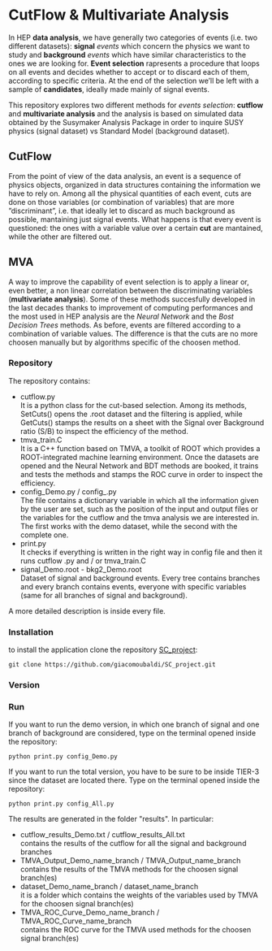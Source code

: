 # CutFlow & Multivariate Analysis

In HEP **data analysis**, we have generally two categories of events (i.e. two different datasets): **signal** *events* which concern the physics we want to study and **background** *events* which have similar characteristics to the ones we are looking for.
**Event selection** rapresents a procedure that loops on all events and decides whether to accept or to discard each of them, according to specific criteria. At the end of the selection we’ll be left with a sample of **candidates**, ideally made mainly of signal events.

This repository explores two different methods for *events selection*: **cutflow** and **multivariate analysis** and the analysis is based on simulated data obtained by the Susymaker Analysis Package in order to inquire SUSY physics (signal dataset) vs Standard Model (background dataset).


## CutFlow
From the point of view of the data analysis, an event is a sequence of physics objects, organized in data structures containing the information we have to rely on.
Among all the physical quantities of each event, cuts are done on those variables (or combination of variables) that are more ”discriminant”, i.e. that ideally let to discard as much background as possible, mantaining just signal events.
What happens is that every event is questioned: the ones with a variable value over a certain **cut** are mantained, while the other are filtered out.

## MVA
A way to improve the capability of event selection is to apply a linear or, even better, a non linear correlation between the discriminating variables (**multivariate analysis**). Some of these methods succesfully developed in the last decades thanks to improvement of computing performances and the most used in HEP analysis are the *Neural Network* and the *Bost Decision Trees* methods. As before, events are filtered according to a combination of variable values. The difference is that the cuts are no more choosen manually but by algorithms specific of the choosen method.


### Repository
The repository contains:
- cutflow.py  
It is a  python class for the cut-based selection. Among its methods, SetCuts() opens the .root dataset and the filtering is applied, while GetCuts() stamps the results on a sheet with the Signal over Background ratio (S/B) to inspect the efficiency of the method. 
- tmva_train.C  
It is a C++ function based on TMVA, a toolkit of ROOT which provides a ROOT-integrated machine learning
environment. Once the datasets are opened and the Neural Network and BDT methods are booked, it trains and tests the methods and stamps the ROC curve in order to inspect the efficiency. 
- config_Demo.py / config_.py  
The file contains a dictionary variable in which all the information given by the user are set, such as the position of the input and output files or the variables for the cutflow and the tmva analysis we are interested in.
The first works with the demo dataset, while the second with the complete one.
- print.py  
It checks if everything is written in the right way in config file and then it runs cutflow .py and / or tmva_train.C
- signal_Demo.root - bkg2_Demo.root  
Dataset of signal and background events. Every tree contains branches and every branch contains events, everyone with specific variables (same for all branches of signal and background).


A more detailed description is inside every file.

### Installation
to install the application clone the repository [SC_project](https://github.com/giacomoubaldi/SC_project.git):

```
git clone https://github.com/giacomoubaldi/SC_project.git
```

### Version

### Run
If you want to run the demo version, in which one branch of signal and one branch of background are considered, type on the terminal opened inside the repository:

```
python print.py config_Demo.py
```



If you want to run the total version, you have to be sure to be inside TIER-3 since the dataset are located there.
Type on the terminal opened inside the repository:

```
python print.py config_All.py
```
The results are generated in the folder "results". In particular:
- cutflow_results_Demo.txt / cutflow_results_All.txt  
contains the results of the cutflow for all the signal and background branches
- TMVA_Output_Demo_name_branch / TMVA_Output_name_branch  
contains the results of the TMVA methods for the choosen signal branch(es)
- dataset_Demo_name_branch / dataset_name_branch  
it is a folder which contains the weights of the variables used by TMVA for the choosen signal branch(es)
- TMVA_ROC_Curve_Demo_name_branch / TMVA_ROC_Curve_name_branch  
contains the ROC curve for the TMVA used methods for the choosen signal branch(es)

